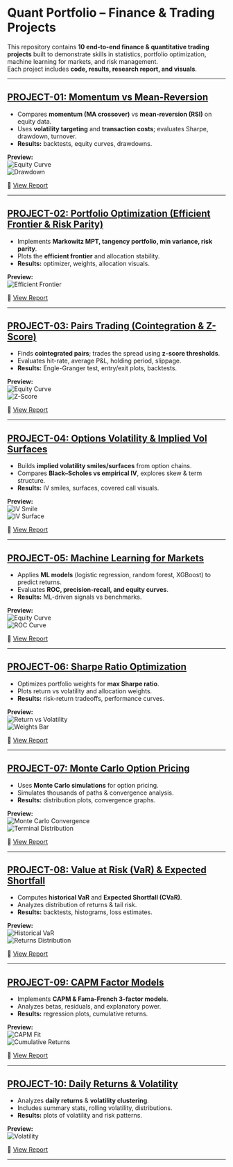 # Quant Portfolio – Finance & Trading Projects

This repository contains **10 end-to-end finance & quantitative trading projects** built to demonstrate skills in statistics, portfolio optimization, machine learning for markets, and risk management.  
Each project includes **code, results, research report, and visuals**.

---

## [PROJECT-01: Momentum vs Mean-Reversion](./PROJECT-01-Momentum-vs-Mean-Reversion)

- Compares **momentum (MA crossover)** vs **mean-reversion (RSI)** on equity data.  
- Uses **volatility targeting** and **transaction costs**; evaluates Sharpe, drawdown, turnover.  
- **Results:** backtests, equity curves, drawdowns.  

**Preview:**  
![Equity Curve](./PROJECT-01-Momentum-vs-Mean-Reversion/results/equity_curves.png)  
![Drawdown](./PROJECT-01-Momentum-vs-Mean-Reversion/results/drawdown_momentum.png)

📄 [View Report](./PROJECT-01-Momentum-vs-Mean-Reversion/report.pdf)

---

## [PROJECT-02: Portfolio Optimization (Efficient Frontier & Risk Parity)](./PROJECT-02-Portfolio-Optimization-with-Efficient-Frontier-Risk-Parity)

- Implements **Markowitz MPT, tangency portfolio, min variance, risk parity**.  
- Plots the **efficient frontier** and allocation stability.  
- **Results:** optimizer, weights, allocation visuals.  

**Preview:**  
![Efficient Frontier](./PROJECT-02-Portfolio-Optimization-with-Efficient-Frontier-Risk-Parity/results/efficient_frontier.png)

📄 [View Report](./PROJECT-02-Portfolio-Optimization-with-Efficient-Frontier-Risk-Parity/report-2.pdf)

---

## [PROJECT-03: Pairs Trading (Cointegration & Z-Score)](./PROJECT-03-Pairs-Trading-Cointegration-Z-Score)

- Finds **cointegrated pairs**; trades the spread using **z-score thresholds**.  
- Evaluates hit-rate, average P&L, holding period, slippage.  
- **Results:** Engle-Granger test, entry/exit plots, backtests.  

**Preview:**  
![Equity Curve](./PROJECT-03-Pairs-Trading-Cointegration-Z-Score/results/equity_curve.png)  
![Z-Score](./PROJECT-03-Pairs-Trading-Cointegration-Z-Score/results/zscore.png)

📄 [View Report](./PROJECT-03-Pairs-Trading-Cointegration-Z-Score/report-3.pdf)

---

## [PROJECT-04: Options Volatility & Implied Vol Surfaces](./PROJECT-04-Options-Volatility)

- Builds **implied volatility smiles/surfaces** from option chains.  
- Compares **Black–Scholes vs empirical IV**, explores skew & term structure.  
- **Results:** IV smiles, surfaces, covered call visuals.  

**Preview:**  
![IV Smile](./PROJECT-04-Options-Volatility/results/iv_smile.png)  
![IV Surface](./PROJECT-04-Options-Volatility/results/iv_surface.png)

📄 [View Report](./PROJECT-04-Options-Volatility/report-4.pdf)

---

## [PROJECT-05: Machine Learning for Markets](./PROJECT-05-ML-for-Markets)

- Applies **ML models** (logistic regression, random forest, XGBoost) to predict returns.  
- Evaluates **ROC, precision-recall, and equity curves**.  
- **Results:** ML-driven signals vs benchmarks.  

**Preview:**  
![Equity Curve](./PROJECT-05-ML-for-Markets/results/equity_ml.png)  
![ROC Curve](./PROJECT-05-ML-for-Markets/results/roc_curve.png)

📄 [View Report](./PROJECT-05-ML-for-Markets/REPORT-5.pdf)

---

## [PROJECT-06: Sharpe Ratio Optimization](./PROJECT-06-Sharpe-Ratio-Optimization)

- Optimizes portfolio weights for **max Sharpe ratio**.  
- Plots return vs volatility and allocation weights.  
- **Results:** risk-return tradeoffs, performance curves.  

**Preview:**  
![Return vs Volatility](./PROJECT-06-Sharpe-Ratio-Optimization/results/return_vs_vol.png)  
![Weights Bar](./PROJECT-06-Sharpe-Ratio-Optimization/results/weights_bar.png)

📄 [View Report](./PROJECT-06-Sharpe-Ratio-Optimization/report.pdf)

---

## [PROJECT-07: Monte Carlo Option Pricing](./PROJECT-07-Monte-Carlo-Option-Pricing)

- Uses **Monte Carlo simulations** for option pricing.  
- Simulates thousands of paths & convergence analysis.  
- **Results:** distribution plots, convergence graphs.  

**Preview:**  
![Monte Carlo Convergence](./PROJECT-07-Monte-Carlo-Option-Pricing/results/mc_convergence.png)  
![Terminal Distribution](./PROJECT-07-Monte-Carlo-Option-Pricing/results/terminal_distribution.png)

📄 [View Report](./PROJECT-07-Monte-Carlo-Option-Pricing/report.pdf)

---

## [PROJECT-08: Value at Risk (VaR) & Expected Shortfall](./PROJECT-08-Value-at-Risk-Expected-Shortfall)

- Computes **historical VaR** and **Expected Shortfall (CVaR)**.  
- Analyzes distribution of returns & tail risk.  
- **Results:** backtests, histograms, loss estimates.  

**Preview:**  
![Historical VaR](./PROJECT-08-Value-at-Risk-Expected-Shortfall/results/historical_var.png)  
![Returns Distribution](./PROJECT-08-Value-at-Risk-Expected-Shortfall/results/returns_distribution.png)

📄 [View Report](./PROJECT-08-Value-at-Risk-Expected-Shortfall/report.pdf)

---

## [PROJECT-09: CAPM Factor Models](./PROJECT-09-CAPM-Factor-Models)

- Implements **CAPM & Fama-French 3-factor models**.  
- Analyzes betas, residuals, and explanatory power.  
- **Results:** regression plots, cumulative returns.  

**Preview:**  
![CAPM Fit](./PROJECT-09-CAPM-Factor-Models/results/capm_scatter_fit.png)  
![Cumulative Returns](./PROJECT-09-CAPM-Factor-Models/results/cumulative_returns.png)

📄 [View Report](./PROJECT-09-CAPM-Factor-Models/report.pdf)

---

## [PROJECT-10: Daily Returns & Volatility](./PROJECT-10-Daily-Returns-Volatility)

- Analyzes **daily returns** & **volatility clustering**.  
- Includes summary stats, rolling volatility, distributions.  
- **Results:** plots of volatility and risk patterns.  

**Preview:**  
![Volatility](./PROJECT-10-Daily-Returns-Volatility/results/volatility.png)  

📄 [View Report](./PROJECT-10-Daily-Returns-Volatility/report.pdf)

---
